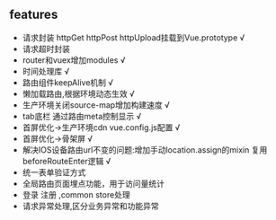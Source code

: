 ## features
* 请求封装 httpGet httpPost httpUpload挂载到Vue.prototype √
* 请求超时封装
* router和vuex增加modules √
* 时间处理库 √
* 路由组件keepAlive机制 √
* 懒加载路由,根据环境动态生效 √
* 生产环境关闭source-map增加构建速度 √
* tab底栏 通过路由meta控制显示 √
* 首屏优化->生产环境cdn vue.config.js配置 √
* 首屏优化->骨架屏 √
* 解决IOS设备路由url不变的问题:增加手动location.assign的mixin 复用beforeRouteEnter逻辑 √
* 统一表单验证方式
* 全局路由页面埋点功能，用于访问量统计
* 登录 注册 ,common store处理 
* 请求异常处理,区分业务异常和功能异常
